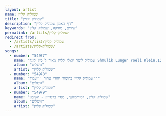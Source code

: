 ```yaml
---
layout: artist
name: שמוליק קליין
title: "שמוליק קליין"
description: "דף האמן שמוליק קליין"
keywords: "שירים, מוזיקה, שמוליק קליין"
permalink: /artists/שמוליק-קליין
redirect_from:
  - /artists/list/שמוליק קליין
  - /artists/שמוליק-קליין/
songs:
  - number: "54977"
    name: "שמוליק לונגר יואלי קליין מאיר ל מיין קינד Shmulik Lunger Yoeli Klein.135"
    album: "סינגלים"
    artist: "שמוליק קליין"
  - number: "54978"
    name: "שמוליק קליין בהומור יהודי טהור ''יעמוד''"
    album: "סינגלים"
    artist: "שמוליק קליין"
  - number: "54979"
    name: "שמוליק קליין, חסידימלעך, מנדי ברנדויין - השיבנו"
    album: "סינגלים"
    artist: "שמוליק קליין"
---
```


